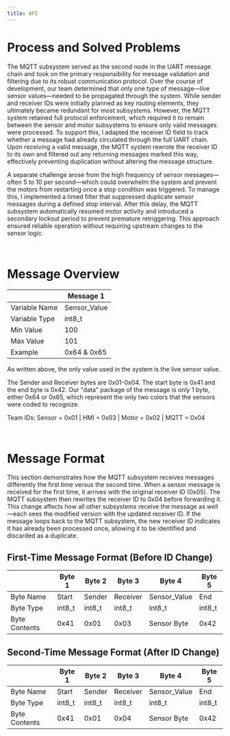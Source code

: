 ```yaml
---
title: API
---
```


# Process and Solved Problems
The MQTT subsystem served as the second node in the UART message chain and took on the primary responsibility for message validation and filtering due to its robust communication protocol. Over the course of development, our team determined that only one type of message—live sensor values—needed to be propagated through the system. While sender and receiver IDs were initially planned as key routing elements, they ultimately became redundant for most subsystems. However, the MQTT system retained full protocol enforcement, which required it to remain between the sensor and motor subsystems to ensure only valid messages were processed. To support this, I adapted the receiver ID field to track whether a message had already circulated through the full UART chain. Upon receiving a valid message, the MQTT system rewrote the receiver ID to its own and filtered out any returning messages marked this way, effectively preventing duplication without altering the message structure.

A separate challenge arose from the high frequency of sensor messages—often 5 to 10 per second—which could overwhelm the system and prevent the motors from restarting once a stop condition was triggered. To manage this, I implemented a timed filter that suppressed duplicate sensor messages during a defined stop interval. After this delay, the MQTT subsystem automatically resumed motor activity and introduced a secondary lockout period to prevent premature retriggering. This approach ensured reliable operation without requiring upstream changes to the sensor logic.

<p>&nbsp;</p>

# Message Overview

|               |   Message 1  |
| ------------- | ------------ |
| Variable Name | Sensor_Value |
| Variable Type |    int8_t    |
|   Min Value   |      100     |
|   Max Value   |      101     |
|    Example    |  0x64 & 0x65 |

As written above, the only value used in the system is the live sensor value.

The Sender and Receiver bytes are 0x01-0x04. The start byte is 0x41 and the end byte is 0x42. Our "data" package of the message is only 1 byte, either 0x64 or 0x65, which represent the only two colors that the sensors were coded to recognize.

Team IDs: Sensor = 0x01 | HMI = 0x03 | Motor = 0x02 | MQTT = 0x04

<p>&nbsp;</p>

# Message Format

This section demonstrates how the MQTT subsystem receives messages differently the first time versus the second time. When a sensor message is received for the first time, it arrives with the original receiver ID (0x05). The MQTT subsystem then rewrites the receiver ID to 0x04 before forwarding it. This change affects how all other subsystems receive the message as well—each sees the modified version with the updated receiver ID. If the message loops back to the MQTT subsystem, the new receiver ID indicates it has already been processed once, allowing it to be identified and discarded as a duplicate.

## First-Time Message Format (Before ID Change)

|               |  Byte 1 |  Byte 2 |  Byte 3  |    Byte 4    |  Byte 5 |
| ------------- | ------- | ------- | -------- | ------------ | ------- |
|   Byte Name   |   Start |  Sender | Receiver | Sensor_Value |   End   |
|   Byte Type   |  int8_t |  int8_t |   int8_t |     int8_t   |  int8_t |
| Byte Contents |   0x41  |   0x01  |   0x03   |  Sensor Byte |   0x42  |

## Second-Time Message Format (After ID Change)

|               |  Byte 1 |  Byte 2 |  Byte 3  |    Byte 4    |  Byte 5 |
| ------------- | ------- | ------- | -------- | ------------ | ------- |
|   Byte Name   |   Start |  Sender | Receiver | Sensor_Value |   End   |
|   Byte Type   |  int8_t |  int8_t |   int8_t |     int8_t   |  int8_t |
| Byte Contents |   0x41  |   0x01  |   0x04   |  Sensor Byte |   0x42  |
